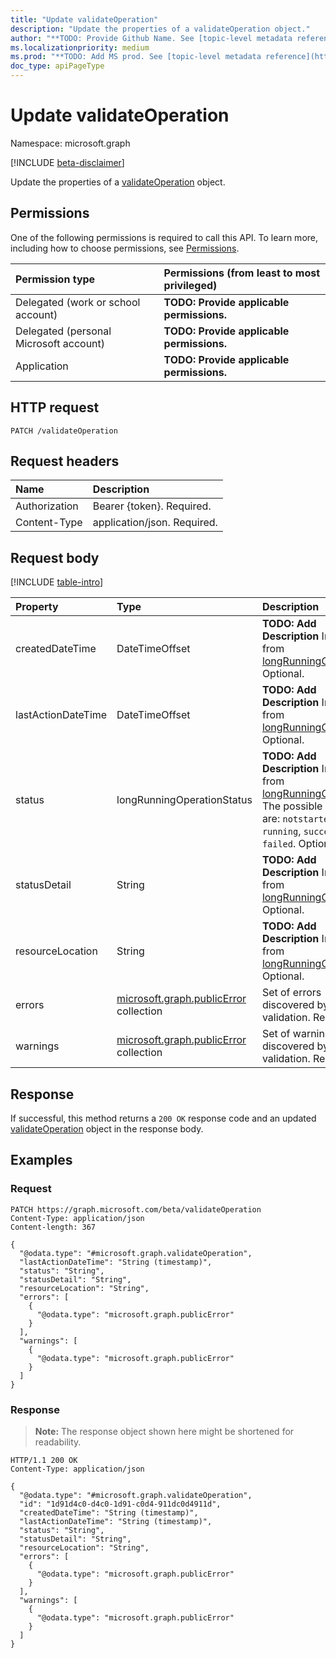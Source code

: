 ```yaml
---
title: "Update validateOperation"
description: "Update the properties of a validateOperation object."
author: "**TODO: Provide Github Name. See [topic-level metadata reference](https://msgo.azurewebsites.net/add/document/guidelines/metadata.html#topic-level-metadata)**"
ms.localizationpriority: medium
ms.prod: "**TODO: Add MS prod. See [topic-level metadata reference](https://msgo.azurewebsites.net/add/document/guidelines/metadata.html#topic-level-metadata)**"
doc_type: apiPageType
---
```


# Update validateOperation
Namespace: microsoft.graph

[!INCLUDE [beta-disclaimer](../../includes/beta-disclaimer.md)]

Update the properties of a [validateOperation](../resources/validateoperation.md) object.

## Permissions
One of the following permissions is required to call this API. To learn more, including how to choose permissions, see [Permissions](/graph/permissions-reference).

|Permission type|Permissions (from least to most privileged)|
|:---|:---|
|Delegated (work or school account)|**TODO: Provide applicable permissions.**|
|Delegated (personal Microsoft account)|**TODO: Provide applicable permissions.**|
|Application|**TODO: Provide applicable permissions.**|

## HTTP request

<!-- {
  "blockType": "ignored"
}
-->
``` http
PATCH /validateOperation
```

## Request headers
|Name|Description|
|:---|:---|
|Authorization|Bearer {token}. Required.|
|Content-Type|application/json. Required.|

## Request body
[!INCLUDE [table-intro](../../includes/update-property-table-intro.md)]


|Property|Type|Description|
|:---|:---|:---|
|createdDateTime|DateTimeOffset|**TODO: Add Description** Inherited from [longRunningOperation](../resources/longrunningoperation.md). Optional.|
|lastActionDateTime|DateTimeOffset|**TODO: Add Description** Inherited from [longRunningOperation](../resources/longrunningoperation.md). Optional.|
|status|longRunningOperationStatus|**TODO: Add Description** Inherited from [longRunningOperation](../resources/longrunningoperation.md). The possible values are: `notstarted`, `running`, `succeeded`, `failed`. Optional.|
|statusDetail|String|**TODO: Add Description** Inherited from [longRunningOperation](../resources/longrunningoperation.md). Optional.|
|resourceLocation|String|**TODO: Add Description** Inherited from [longRunningOperation](../resources/longrunningoperation.md). Optional.|
|errors|[microsoft.graph.publicError](../resources/publicerror.md) collection|Set of errors discovered by validation. Required.|
|warnings|[microsoft.graph.publicError](../resources/publicerror.md) collection|Set of warnings discovered by validation. Required.|



## Response

If successful, this method returns a `200 OK` response code and an updated [validateOperation](../resources/validateoperation.md) object in the response body.

## Examples

### Request
<!-- {
  "blockType": "request",
  "name": "update_validateoperation"
}
-->
``` http
PATCH https://graph.microsoft.com/beta/validateOperation
Content-Type: application/json
Content-length: 367

{
  "@odata.type": "#microsoft.graph.validateOperation",
  "lastActionDateTime": "String (timestamp)",
  "status": "String",
  "statusDetail": "String",
  "resourceLocation": "String",
  "errors": [
    {
      "@odata.type": "microsoft.graph.publicError"
    }
  ],
  "warnings": [
    {
      "@odata.type": "microsoft.graph.publicError"
    }
  ]
}
```


### Response
>**Note:** The response object shown here might be shortened for readability.
<!-- {
  "blockType": "response",
  "truncated": true
}
-->
``` http
HTTP/1.1 200 OK
Content-Type: application/json

{
  "@odata.type": "#microsoft.graph.validateOperation",
  "id": "1d91d4c0-d4c0-1d91-c0d4-911dc0d4911d",
  "createdDateTime": "String (timestamp)",
  "lastActionDateTime": "String (timestamp)",
  "status": "String",
  "statusDetail": "String",
  "resourceLocation": "String",
  "errors": [
    {
      "@odata.type": "microsoft.graph.publicError"
    }
  ],
  "warnings": [
    {
      "@odata.type": "microsoft.graph.publicError"
    }
  ]
}
```

